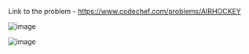 Link to the problem - https://www.codechef.com/problems/AIRHOCKEY


![image](https://user-images.githubusercontent.com/57552973/235211890-0540d6ee-13f6-4e5b-ba87-0d74db074fea.png)



![image](https://user-images.githubusercontent.com/57552973/235211925-b8585ed2-9cbf-41b6-9ad4-6ecb8e348b8a.png)
